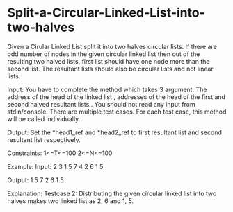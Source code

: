 # Split-a-Circular-Linked-List-into-two-halves

Given a Cirular Linked List split it into two halves circular lists. If there are odd number of nodes in the given circular linked list then out of the resulting two halved lists, first list should have one node more than the second list. The resultant lists should also be circular lists and not linear lists.

Input:
You have to complete the method which takes 3 argument: The address of the head of the linked list , addresses of the head of the first and second halved resultant lists.. You should not read any input from stdin/console. There are multiple test cases. For each test case, this method will be called individually.

Output:
Set the *head1_ref and *head2_ref to first resultant list and second resultant list respectively.

Constraints:
1<=T<=100
2<=N<=100

Example:
Input:
2
3
1 5 7
4
2 6 1 5

Output:
1 5
7
2 6
1 5

Explanation:
Testcase 2: Distributing the given circular linked list into two halves makes two linked list as 2, 6 and 1, 5.
